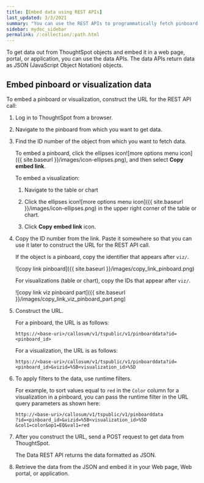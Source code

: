 ```yaml
---
title: [Embed data using REST APIs]
last_updated: 3/3/2021
summary: "You can use the REST APIs to programmatically fetch pinboard and visualization data from the ThoughtSpot application."
sidebar: mydoc_sidebar
permalink: /:collection/:path.html
---
```


To get data out from ThoughtSpot objects and embed it in a web page, portal, or application, you can use the data APIs. The data APIs return data as JSON (JavaScript Object Notation) objects.

## Embed pinboard or visualization data

To embed a pinboard or visualization, construct the URL for the REST API call:

1.  Log in to ThoughtSpot from a browser.

2.  Navigate to the pinboard from which you want to get data.

3.  Find the ID number of the object from which you want to fetch data.

    To embed a pinboard, click the ellipses icon![more options menu icon]({{ site.baseurl }}/images/icon-ellipses.png), and then select **Copy embed link**.

    To embed a visualization:

      1.  Navigate to the table or chart

      2.  Click the ellipses icon![more options menu icon]({{ site.baseurl }}/images/icon-ellipses.png) in the upper right corner of the table or chart.

      3.  Click **Copy embed link** icon.

4.  Copy the ID number from the link.
    Paste it somewhere so that you can use it later to construct the URL for the REST API call.

    If the object is a pinboard, copy the identifier that appears after `viz/`.

    ![copy link pinboard]({{ site.baseurl }}/images/copy_link_pinboard.png)

    For visualizations (table or chart), copy the IDs that appear after `viz/`.

    ![copy link viz pinboard part]({{ site.baseurl }}/images/copy_link_viz_pinboard_part.png)

5.  Construct the URL.

    For a pinboard, the URL is as follows:

        https://<base-uri>/callosum/v1/tspublic/v1/pinboarddata?id=<pinboard_id>

    For a visualization, the URL is as follows:

        https://<base-uri>/callosum/v1/tspublic/v1/pinboarddata?id=<pinboard_id>&vizid=%5B<visualization_id>%5D

6.  To apply filters to the data, use runtime filters.

    For example, to sort values equal to `red` in the `Color` column for a visualization in a pinboard, you can pass the runtime filter in the URL query parameters as shown here:

        http://<base-uri>/callosum/v1/tspublic/v1/pinboarddata
        ?id=<pinboard_id>&vizid=%5B<visualization_id>%5D
        &col1=color&op1=EQ&val1=red

7.  After you construct the URL, send a POST request to get data from ThoughtSpot.

    The Data REST API returns the data formatted as JSON.

8.  Retrieve the data from the JSON and embed it in your Web page, Web portal, or application.
